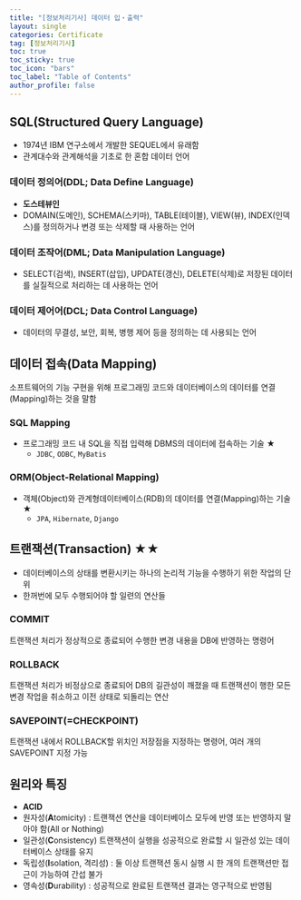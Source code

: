 ```yaml
---
title: "[정보처리기사] 데이터 입・출력"
layout: single
categories: Certificate
tag: [정보처리기사]
toc: true
toc_sticky: true
toc_icon: "bars"
toc_label: "Table of Contents"
author_profile: false
---
```


## SQL(Structured Query Language)
- 1974년 IBM 연구소에서 개발한 SEQUEL에서 유래함
- 관계대수와 관계해석을 기초로 한 혼합 데이터 언어

### 데이터 정의어(DDL; Data Define Language)
- **도스테뷰인**
- DOMAIN(도메인), SCHEMA(스키마), TABLE(테이블), VIEW(뷰), INDEX(인덱스)를 정의하거나 변경 또는 삭제할 때 사용하는 언어

### 데이터 조작어(DML; Data Manipulation Language)
- SELECT(검색), INSERT(삽입), UPDATE(갱신), DELETE(삭제)로 저장된 데이터를 실질적으로 처리하는 데 사용하는 언어 

### 데이터 제어어(DCL; Data Control Language)
- 데이터의 무결성, 보안, 회복, 병행 제어 등을 정의하는 데 사용되는 언어

## 데이터 접속(Data Mapping) 
소프트웨어의 기능 구현을 위해 프로그래밍 코드와 데이터베이스의 데이터를 연결(Mapping)하는 것을 말함

### SQL Mapping
- 프로그래밍 코드 내 SQL을 직접 입력해 DBMS의 데이터에 접속하는 기술 ★
  - `JDBC`, `ODBC`, `MyBatis`

### ORM(Object-Relational Mapping)
- 객체(Object)와 관계형데이터베이스(RDB)의 데이터를 연결(Mapping)하는 기술 ★
  - `JPA`, `Hibernate`, `Django`


## 트랜잭션(Transaction) ★★
- 데이터베이스의 상태를 변환시키는 하나의 논리적 기능을 수행하기 위한 작업의 단위
- 한꺼번에 모두 수행되어야 할 일련의 연산들

### COMMIT
트랜잭션 처리가 정상적으로 종료되어 수행한 변경 내용을 DB에 반영하는 명령어

### ROLLBACK
트랜잭션 처리가 비정상으로 종료되어 DB의 길관성이 깨졌을 때 트랜잭션이 행한 모든 변경 작업을 취소하고 이전 상태로 되돌리는 연산

### SAVEPOINT(=CHECKPOINT)
트랜잭션 내에서 ROLLBACK할 위치인 저장점을 지정하는 명령어, 여러 개의 SAVEPOINT 지정 가능

## 원리와 특징
- **ACID**
- 원자성(**A**tomicity)	: 트랜잭션 연산을 데이터베이스 모두에 반영 또는 반영하지 말아야 함(All or Nothing)
- 일관성(**C**onsistency)	트랜잭션이 실행을 성공적으로 완료할 시 일관성 있는 데이터베이스 상태를 유지
- 독립성(**I**solation, 격리성)	: 둘 이상 트랜잭션 동시 실행 시 한 개의 트랜잭션만 접근이 가능하여 간섭 불가
- 영속성(**D**urability) : 성공적으로 완료된 트랜잭션 결과는 영구적으로 반영됨